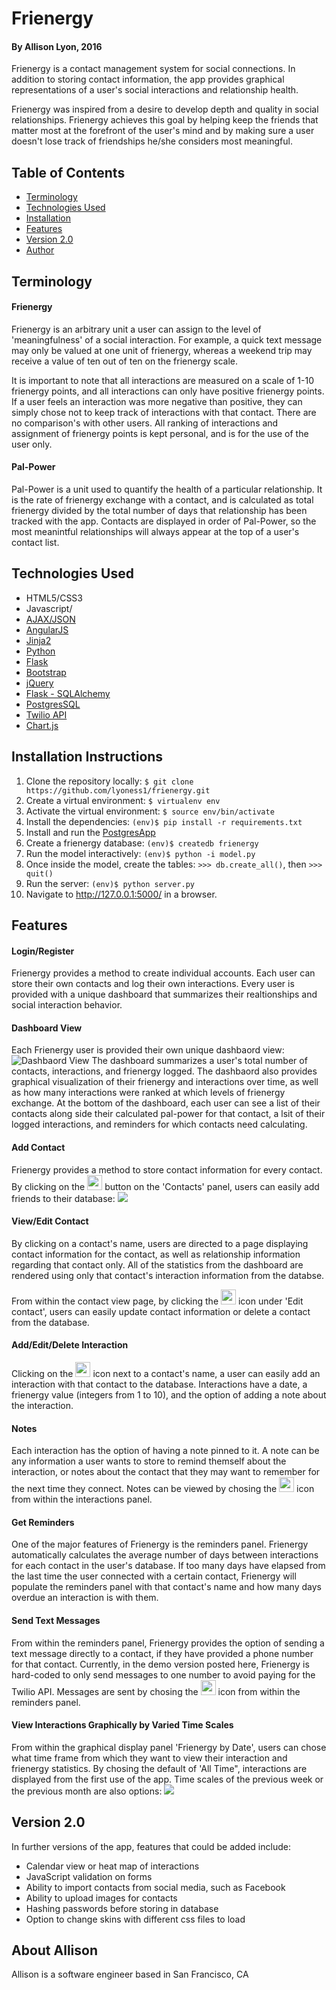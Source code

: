 # Frienergy
#### By Allison Lyon, 2016
Frienergy is a contact management system for social connections. In addition to storing contact information, the app provides graphical representations of a user's social interactions and relationship health. 

Frienergy was inspired from a desire to develop depth and quality in social relationships. Frienergy achieves this goal by helping keep the friends that matter most at the forefront of the user's mind and by making sure a user doesn't lose track of friendships he/she considers most meaningful. 

## Table of Contents
* [Terminology](#terminology)
* [Technologies Used](#technologiesused)
* [Installation](#installation)
* [Features](#features)
* [Version 2.0](#version2)
* [Author](#author)

## <a name="terminology"></a>Terminology
#### Frienergy
Frienergy is an arbitrary unit a user can assign to the level of 'meaningfulness' of a social interaction. For example, a quick text message may only be valued at one unit of frienergy, whereas a weekend trip may receive a value of ten out of ten on the frienergy scale. 

It is important to note that all interactions are measured on a scale of 1-10 frienergy points, and all interactions can only have positive frienergy points. If a user feels an interaction was more negative than positive, they can simply chose not to keep track of interactions with that contact. There are no comparison's with other users. All ranking of interactions and assignment of frienergy points is kept personal, and is for the use of the user only. 

#### Pal-Power
Pal-Power is a unit used to quantify the health of a particular relationship. It is the rate of frienergy exchange with a contact, and is calculated as total frienergy divided by the total number of days that relationship has been tracked with the app. Contacts are displayed in order of Pal-Power, so the most meanintful relationships will always appear at the top of a user's contact list. 

## <a name="technologiesused"></a>Technologies Used
* HTML5/CSS3
* Javascript/
* [AJAX/JSON](http://www.json.org/)
* [AngularJS](https://angularjs.org/)
* [Jinja2](http://jinja.pocoo.org/docs/dev/)
* [Python](https://www.python.org/)
* [Flask](http://flask.pocoo.org/)
* [Bootstrap](http://getbootstrap.com/2.3.2/)
* [jQuery](https://jquery.com/)
* [Flask - SQLAlchemy](http://flask.pocoo.org/)
* [PostgresSQL](https://www.postgresql.org/)
* [Twilio API](https://www.twilio.com/)
* [Chart.js](http://www.chartjs.org/)

## <a name="installation"></a>Installation Instructions
1. Clone the repository locally: `$ git clone https://github.com/lyoness1/frienergy.git`
2. Create a virtual environment: `$ virtualenv env` 
3. Activate the virtual environment: `$ source env/bin/activate`
4. Install the dependencies: `(env)$ pip install -r requirements.txt`
5. Install and run the [PostgresApp](http://postgresapp.com/) 
6. Create a frienergy database: `(env)$ createdb frienergy`
7. Run the model interactively: `(env)$ python -i model.py`
8. Once inside the model, create the tables: `>>> db.create_all()`, then `>>> quit()`
9. Run the server: `(env)$ python server.py`
10. Navigate to <http://127.0.0.1:5000/> in a browser. 

## <a name="features"></a>Features
#### Login/Register
Frienergy provides a method to create individual accounts. Each user can store their own contacts and log their own interactions. Every user is provided with a unique dashboard that summarizes their realtionships and social interaction behavior. 

#### Dashboard View
Each Frienergy user is provided their own unique dashbaord view: 
![Dashbaord View](/static/images/screenshots/dashboard.png)
The dashboard summarizes a user's total number of contacts, interactions, and frienergy logged. The dashbaord also provides graphical visualization of their frienergy and interactions over time, as well as how many interactions were ranked at which levels of frienergy exchange. At the bottom of the dashboard, each user can see a list of their contacts along side their calculated pal-power for that contact, a lsit of their logged interactions, and reminders for which contacts need calculating. 

#### Add Contact
Frienergy provides a method to store contact information for every contact. By clicking on the <img src="/static/images/add_contact.png" width="24"> button on the 'Contacts' panel, users can easily add friends to their database: <img src="/static/images/screenshots/add-contact.png">

#### View/Edit Contact
By clicking on a contact's name, users are directed to a page displaying contact information for the contact, as well as relationship information regarding that contact only. All of the statistics from the dashboard are rendered using only that contact's interaction information from the databse. 

From within the contact view page, by clicking the <img src="/static/images/pencil.png" width="24"> icon under 'Edit contact', users can easily update contact information or delete a contact from the database. 

#### Add/Edit/Delete Interaction
Clicking on the <img src="/static/images/plus.png" width="24"> icon next to a contact's name, a user can easily add an interaction with that contact to the database. Interactions have a date, a frienergy value (integers from 1 to 10),  and the option of adding a note about the interaction. 

#### Notes
Each interaction has the option of having a note pinned to it. A note can be any information a user wants to store to remind themself about the interaction, or notes about the contact that they may want to remember for the next time they connect. Notes can be viewed by chosing the <img src="/static/images/Note.png" width="24"> icon from within the interactions panel. 

#### Get Reminders
One of the major features of Frienergy is the reminders panel. Frienergy automatically calculates the average number of days between interactions for each contact in the user's database. If too many days have elapsed from the last time the user connected with a certain contact, Frienergy will populate the reminders panel with that contact's name and how many days overdue an interaction is with them. 

#### Send Text Messages 
From within the reminders panel, Frienergy provides the option of sending a text message directly to a contact, if they have provided a phone number for that contact. Currently, in the demo version posted here, Frienergy is hard-coded to only send messages to one number to avoid paying for the Twilio API. Messages are sent by chosing the <img src="/static/images/sms.png" width="24"> icon from within the reminders panel. 

#### View Interactions Graphically by Varied Time Scales
From within the graphical display panel 'Frienergy by Date', users can chose what time frame from which they want to view their interaction and frienergy statistics. By chosing the default of 'All Time", interactions are displayed from the first use of the app. Time scales of the previous week or the previous month are also options: 
<img src="/static/images/screenshots/dashboard-graph.png">

## <a name="version2"></a>Version 2.0
In further versions of the app, features that could be added include: 
- Calendar view or heat map of interactions
- JavaScript validation on forms
- Ability to import contacts from social media, such as Facebook
- Ability to upload images for contacts
- Hashing passwords before storing in database
- Option to change skins with different css files to load

## <a name="author"></a>About Allison
Allison is a software engineer based in San Francisco, CA
